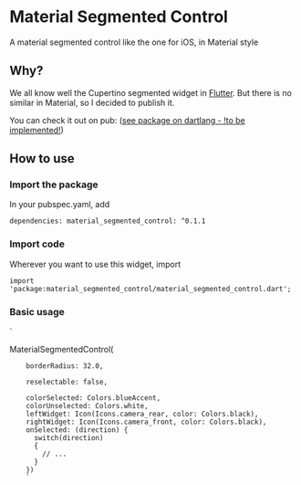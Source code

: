 # Material Segmented Control

A material segmented control like the one for iOS, in Material style

## Why?

We all know well the Cupertino segmented widget in [Flutter](https://flutter.dev).
But there is no similar in Material, so I decided to publish it.

You can check it out on pub:
([see package on dartlang - !to be implemented!](https://pub.dartlang.org/packages/?))


## How to use


### Import the package

In your pubspec.yaml, add

`
dependencies:
    material_segmented_control: ^0.1.1
`


### Import code

Wherever you want to use this widget, import

`import 'package:material_segmented_control/material_segmented_control.dart';`


### Basic usage

`

MaterialSegmentedControl(

        borderRadius: 32.0,

        reselectable: false,

        colorSelected: Colors.blueAccent,
        colorUnselected: Colors.white,
        leftWidget: Icon(Icons.camera_rear, color: Colors.black),
        rightWidget: Icon(Icons.camera_front, color: Colors.black),
        onSelected: (direction) {
          switch(direction)
          {
            // ...
          }
        })
        `
